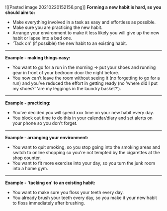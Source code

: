 ![[Pasted image 20210220152156.png]]
**Forming a new habit is hard, so you should aim to:**

-   Make everything involved in a task as easy and effortless as possible.
-   Make sure you are practicing the new habit.
-   Arrange your environment to make it less likely you will give up the new habit or lapse into a bad one.
-   'Tack on' (if possible) the new habit to an existing habit.

---

**Example - making things easy:**

-   You want to go for a run in the morning -> put your shoes and running gear in front of your bedroom door the night before.
-   You now can’t leave the room without seeing it (no forgetting to go for a run) and you’ve reduced the effort in getting ready (no ‘where did I put my shoes?’ ‘are my leggings in the laundry basket?’).

---

**Example - practicing:**

-   You've decided you will spend xxx time on your new habit every day.
-   You block out time to do this in your calendar/diary and set alerts on your phone so you don't forget.

---

**Example - arranging your environment:**

-   You want to quit smoking, so you stop going into the smoking areas and switch to online shopping so you're not tempted by the cigarettes at the shop counter.
-   You want to fit more exercise into your day, so you turn the junk room into a home gym.

---

**Example - 'tacking on' to an existing habit:**

-   You want to make sure you floss your teeth every day.
-   You already brush your teeth every day, so you make it your new habit to floss immediately after brushing.